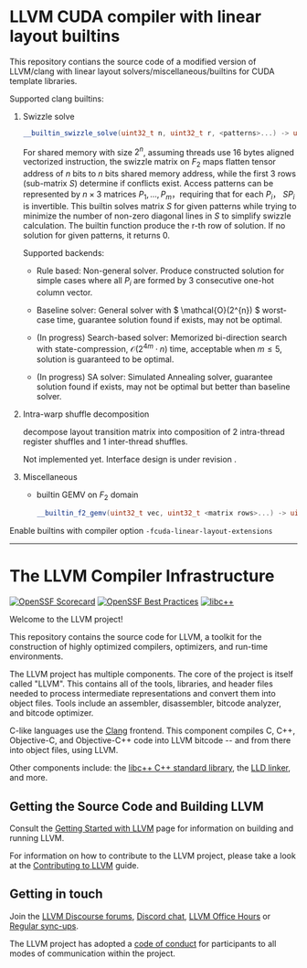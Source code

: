 # LLVM CUDA compiler with linear layout builtins

This repository contians the source code of a modified version of LLVM/clang with linear layout solvers/miscellaneous/builtins for CUDA template libraries. 

Supported clang builtins:

1. Swizzle solve

    ```c++
    __builtin_swizzle_solve(uint32_t n, uint32_t r, <patterns>...) -> uint32_t
    ```
    For shared memory with size $2^{n}$, assuming threads use 16 bytes aligned vectorized instruction, the swizzle matrix on $F_2$ maps flatten tensor address of $n$ bits to $n$ bits shared memory address, while the first 3 rows (sub-matrix $S$) determine if conflicts exist. Access patterns can be represented by $n\times 3$ matrices $P_1,...,P_m$，requiring that for each $P_i$， $S P_i$ is invertible. This builtin solves matrix $S$ for given patterns while trying to minimize the number of non-zero diagonal lines in $S$ to simplify swizzle calculation. The builtin function produce the r-th row of solution. If no solution for given patterns, it returns 0.

    Supported backends:

    - Rule based: Non-general solver. Produce constructed solution for simple cases where all $P_i$ are formed by 3 consecutive one-hot column vector. 

    - Baseline solver: General solver with $ \mathcal{O}(2^{n}) $ worst-case time, guarantee solution found if exists, may not be optimal.

    - (In progress) Search-based solver: Memorized bi-direction search with state-compression, $\mathcal{O}(2^{4m}\cdot n)$ time, acceptable when $m\le5$, solution is guaranteed to be optimal.

    - (In progress) SA solver: Simulated Annealing solver, guarantee solution found if exists, may not be optimal but better than baseline solver.
    
2. Intra-warp shuffle decomposition

   decompose layout transition matrix into composition of 2 intra-thread register shuffles and 1 inter-thread shuffles.
   
   Not implemented yet. Interface design is under revision .

3. Miscellaneous

   - builtin GEMV on $F_2$ domain
     
     ```c++
     __builtin_f2_gemv(uint32_t vec, uint32_t <matrix rows>...) -> uint32_t
     ```

Enable builtins with compiler option `-fcuda-linear-layout-extensions`

-----

# The LLVM Compiler Infrastructure

[![OpenSSF Scorecard](https://api.securityscorecards.dev/projects/github.com/llvm/llvm-project/badge)](https://securityscorecards.dev/viewer/?uri=github.com/llvm/llvm-project)
[![OpenSSF Best Practices](https://www.bestpractices.dev/projects/8273/badge)](https://www.bestpractices.dev/projects/8273)
[![libc++](https://github.com/llvm/llvm-project/actions/workflows/libcxx-build-and-test.yaml/badge.svg?branch=main&event=schedule)](https://github.com/llvm/llvm-project/actions/workflows/libcxx-build-and-test.yaml?query=event%3Aschedule)

Welcome to the LLVM project!

This repository contains the source code for LLVM, a toolkit for the
construction of highly optimized compilers, optimizers, and run-time
environments.

The LLVM project has multiple components. The core of the project is
itself called "LLVM". This contains all of the tools, libraries, and header
files needed to process intermediate representations and convert them into
object files. Tools include an assembler, disassembler, bitcode analyzer, and
bitcode optimizer.

C-like languages use the [Clang](https://clang.llvm.org/) frontend. This
component compiles C, C++, Objective-C, and Objective-C++ code into LLVM bitcode
-- and from there into object files, using LLVM.

Other components include:
the [libc++ C++ standard library](https://libcxx.llvm.org),
the [LLD linker](https://lld.llvm.org), and more.

## Getting the Source Code and Building LLVM

Consult the
[Getting Started with LLVM](https://llvm.org/docs/GettingStarted.html#getting-the-source-code-and-building-llvm)
page for information on building and running LLVM.

For information on how to contribute to the LLVM project, please take a look at
the [Contributing to LLVM](https://llvm.org/docs/Contributing.html) guide.

## Getting in touch

Join the [LLVM Discourse forums](https://discourse.llvm.org/), [Discord
chat](https://discord.gg/xS7Z362),
[LLVM Office Hours](https://llvm.org/docs/GettingInvolved.html#office-hours) or
[Regular sync-ups](https://llvm.org/docs/GettingInvolved.html#online-sync-ups).

The LLVM project has adopted a [code of conduct](https://llvm.org/docs/CodeOfConduct.html) for
participants to all modes of communication within the project.
